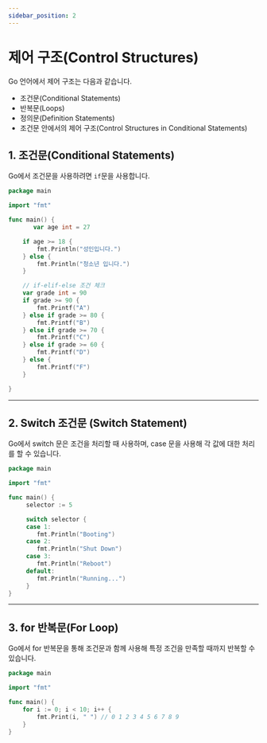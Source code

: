 ```yaml
---
sidebar_position: 2
---
```

 
# 제어 구조(Control Structures)

Go 언어에서 제어 구조는 다음과 같습니다.

* 조건문(Conditional Statements)
* 반복문(Loops)
* 정의문(Definition Statements)
* 조건문 안에서의 제어 구조(Control Structures in Conditional Statements)

## 1. 조건문(Conditional Statements)

Go에서 조건문을 사용하려면 `if`문을 사용합니다.
```go
package main

import "fmt"

func main() {
       var age int = 27

	if age >= 18 {
		fmt.Println("성인입니다.")
	} else {
		fmt.Println("청소년 입니다.")
	}

	// if-elif-else 조건 체크
	var grade int = 90
	if grade >= 90 {
		fmt.Printf("A")
	} else if grade >= 80 {
		fmt.Printf("B")
	} else if grade >= 70 {
		fmt.Printf("C")
	} else if grade >= 60 {
		fmt.Printf("D")
	} else {
		fmt.Printf("F")
	}

}		
```

---

## 2. Switch 조건문 (Switch Statement)

Go에서 switch 문은 조건을 처리할 때 사용하며, case 문을 사용해 각 값에 대한 처리를 할 수 있습니다.

```go
package main

import "fmt"

func main() {
     selector := 5

	 switch selector {
	 case 1:
		fmt.Println("Booting")
	 case 2:
		fmt.Println("Shut Down")
	 case 3:
		fmt.Println("Reboot")
	 default: 
	    fmt.Println("Running...")
	 }
}
```

--- 

## 3. for 반복문(For Loop)

Go에서 for 반복문을 통해 조건문과 함께 사용해 특정 조건을 만족할 때까지 반복할 수 있습니다.

```go
package main

import "fmt"

func main() {
	for i := 0; i < 10; i++ {
		fmt.Print(i, " ") // 0 1 2 3 4 5 6 7 8 9
	}
}
```